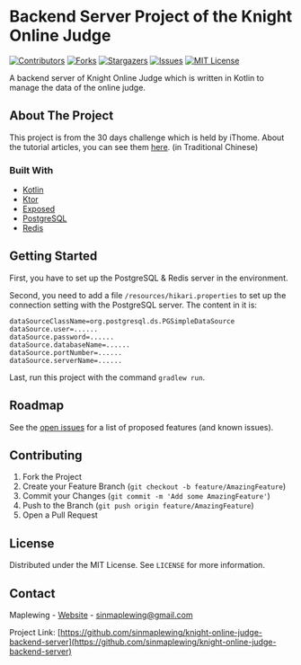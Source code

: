 <!-- PROJECT LOGO -->
# Backend Server Project of the Knight Online Judge 

<!-- PROJECT SHIELDS -->
[![Contributors][contributors-shield]][contributors-url]
[![Forks][forks-shield]][forks-url]
[![Stargazers][stars-shield]][stars-url]
[![Issues][issues-shield]][issues-url]
[![MIT License][license-shield]][license-url]


A backend server of Knight Online Judge which is written in Kotlin to manage the data of the online judge.

<!-- ABOUT THE PROJECT -->
## About The Project

This project is from the 30 days challenge which is held by iThome. About the tutorial articles, you can see them [here](https://ithelp.ithome.com.tw/articles/10233368). (in Traditional Chinese) 

### Built With
* [Kotlin](http://kotlinlang.org/)
* [Ktor](https://ktor.io)
* [Exposed](https://github.com/JetBrains/Exposed)
* [PostgreSQL](http://postgresql.org/)
* [Redis](http://redis.io)

<!-- GETTING STARTED -->
## Getting Started

First, you have to set up the PostgreSQL & Redis server in the environment.

Second, you need to add a file `/resources/hikari.properties` to set up the connection setting with the PostgreSQL server. The content in it is:

```
dataSourceClassName=org.postgresql.ds.PGSimpleDataSource
dataSource.user=......
dataSource.password=......
dataSource.databaseName=......
dataSource.portNumber=......
dataSource.serverName=......
```

Last, run this project with the command `gradlew run`.

<!-- ROADMAP -->
## Roadmap

See the [open issues](https://github.com/sinmaplewing/knight-online-judge-backend-server/issues) for a list of proposed features (and known issues).

<!-- CONTRIBUTING -->
## Contributing

1. Fork the Project
2. Create your Feature Branch (`git checkout -b feature/AmazingFeature`)
3. Commit your Changes (`git commit -m 'Add some AmazingFeature'`)
4. Push to the Branch (`git push origin feature/AmazingFeature`)
5. Open a Pull Request

<!-- LICENSE -->
## License

Distributed under the MIT License. See `LICENSE` for more information.

<!-- CONTACT -->
## Contact

Maplewing - [Website](https://knightzone.studio) - sinmaplewing@gmail.com

Project Link: [https://github.com/sinmaplewing/knight-online-judge-backend-server](https://github.com/sinmaplewing/knight-online-judge-backend-server)

<!-- MARKDOWN LINKS & IMAGES -->
<!-- https://www.markdownguide.org/basic-syntax/#reference-style-links -->
[contributors-shield]: https://img.shields.io/github/contributors/sinmaplewing/knight-online-judge-backend-server
[contributors-url]: https://github.com/sinmaplewing/knight-online-judge-backend-server/graphs/contributors
[forks-shield]: https://img.shields.io/github/forks/sinmaplewing/knight-online-judge-backend-server
[forks-url]: https://github.com/sinmaplewing/knight-online-judge-backend-server/network/members
[stars-shield]: https://img.shields.io/github/stars/sinmaplewing/knight-online-judge-backend-server
[stars-url]: https://github.com/sinmaplewing/knight-online-judge-backend-server/stargazers
[issues-shield]: https://img.shields.io/github/issues/sinmaplewing/knight-online-judge-backend-server
[issues-url]: https://github.com/sinmaplewing/knight-online-judge-backend-server/issues
[license-shield]: https://img.shields.io/github/license/sinmaplewing/knight-online-judge-backend-server
[license-url]: https://github.com/sinmaplewing/knight-online-judge-backend-server/blob/master/LICENSE.txt
